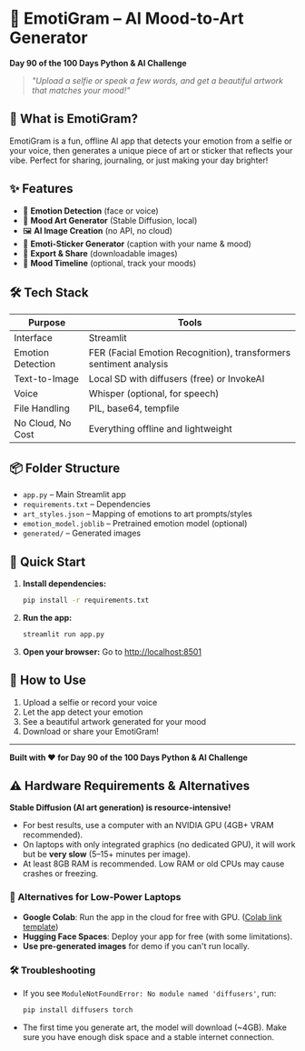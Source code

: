 # 🎨 EmotiGram – AI Mood-to-Art Generator

**Day 90 of the 100 Days Python & AI Challenge**

> *"Upload a selfie or speak a few words, and get a beautiful artwork that matches your mood!"*

## 🚀 What is EmotiGram?

EmotiGram is a fun, offline AI app that detects your emotion from a selfie or your voice, then generates a unique piece of art or sticker that reflects your vibe. Perfect for sharing, journaling, or just making your day brighter!

## ✨ Features

- 🧠 **Emotion Detection** (face or voice)
- 🎨 **Mood Art Generator** (Stable Diffusion, local)
- 🖼️ **AI Image Creation** (no API, no cloud)
- 🧵 **Emoti-Sticker Generator** (caption with your name & mood)
- 🎁 **Export & Share** (downloadable images)
- 🔄 **Mood Timeline** (optional, track your moods)

## 🛠️ Tech Stack

| Purpose           | Tools                                                                 |
| ----------------- | --------------------------------------------------------------------- |
| Interface         | Streamlit                                                             |
| Emotion Detection | FER (Facial Emotion Recognition), transformers sentiment analysis     |
| Text-to-Image     | Local SD with diffusers (free) or InvokeAI                            |
| Voice             | Whisper (optional, for speech)                                        |
| File Handling     | PIL, base64, tempfile                                                 |
| No Cloud, No Cost | Everything offline and lightweight                                    |

## 📦 Folder Structure

- `app.py` – Main Streamlit app
- `requirements.txt` – Dependencies
- `art_styles.json` – Mapping of emotions to art prompts/styles
- `emotion_model.joblib` – Pretrained emotion model (optional)
- `generated/` – Generated images

## 🚀 Quick Start

1. **Install dependencies:**
   ```bash
   pip install -r requirements.txt
   ```
2. **Run the app:**
   ```bash
   streamlit run app.py
   ```
3. **Open your browser:**
   Go to [http://localhost:8501](http://localhost:8501)

## 📱 How to Use

1. Upload a selfie or record your voice
2. Let the app detect your emotion
3. See a beautiful artwork generated for your mood
4. Download or share your EmotiGram!

---

**Built with ❤️ for Day 90 of the 100 Days Python & AI Challenge** 

## ⚠️ Hardware Requirements & Alternatives

**Stable Diffusion (AI art generation) is resource-intensive!**

- For best results, use a computer with an NVIDIA GPU (4GB+ VRAM recommended).
- On laptops with only integrated graphics (no dedicated GPU), it will work but be **very slow** (5–15+ minutes per image).
- At least 8GB RAM is recommended. Low RAM or old CPUs may cause crashes or freezing.

### 🚀 Alternatives for Low-Power Laptops

- **Google Colab**: Run the app in the cloud for free with GPU. ([Colab link template](https://colab.research.google.com/))
- **Hugging Face Spaces**: Deploy your app for free (with some limitations).
- **Use pre-generated images** for demo if you can't run locally.

### 🛠️ Troubleshooting

- If you see `ModuleNotFoundError: No module named 'diffusers'`, run:
  ```bash
  pip install diffusers torch
  ```
- The first time you generate art, the model will download (~4GB). Make sure you have enough disk space and a stable internet connection. 